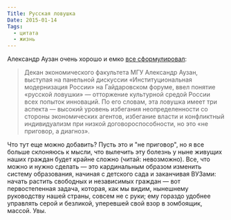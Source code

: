 ```yaml
---
Title: Русская ловушка
Date: 2015-01-14
Tags:
  - цитата
  - жизнь
---
```


Александр Аузан очень хорошо и емко [все сформулировал][1]:

> Декан экономического факультета МГУ Александр Аузан, выступая на панельной дискуссии «Институциональная модернизация России» на Гайдаровском форуме, ввел понятие «русской ловушки» — отторжение культурной средой России всех попыток инноваций. По его словам, эта ловушка имеет три аспекта — высокий уровень избегания неопределенности со стороны экономических агентов, избегание власти и конфликтный индивидуализм при низкой договороспособности, но это «не приговор, а диагноз».

Что тут еще можно добавить? Пусть это и "не приговор", но я все больше склоняюсь к мысли, что вылечить эту болезнь у ныне живущих наших граждан будет крайне сложно (читай: невозможно). Все, что можно и нужно сделать — это кардинальным образом изменить систему образования, начиная с детского сада и заканчивая ВУЗами: начать растить свободных и независимых граждан — вот первостепенная задача, которая, как мы видим, нынешнему руководству нашей страны, совсем не с руки; ему гораздо удобнее управлять серой и безликой, уперевшей свой взор в зомбоящик, массой. Увы.

[1]: http://www.vedomosti.ru/politics/news/38219781/aleksandr-auzan-my-popali-v-russkuyu-lovushku